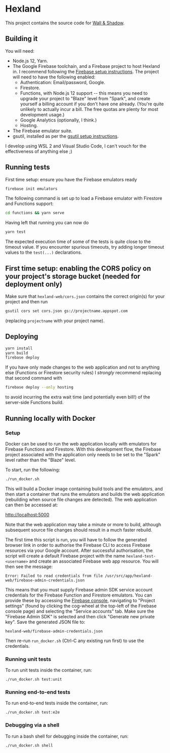 # Hexland

This project contains the source code for [Wall & Shadow](https://wallandshadow.io).

## Building it

You will need:

- Node.js 12, Yarn.
- The Google Firebase toolchain, and a Firebase project to host Hexland in.  I recommend following the [Firebase setup instructions](https://firebase.google.com/docs/web/setup).  The project will need to have the following enabled:
  - Authentication: Email/password, Google.
  - Firestore.
  - Functions, with Node.js 12 support -- this means you need to upgrade your project to "Blaze" level from "Spark", and create yourself a billing account if you don't have one already.  (You're quite unlikely to actually incur a bill.  The free quotas are plenty for most development usage.)
  - Google Analytics (optionally, I think.)
  - Hosting.
- The Firebase emulator suite.
- gsutil, installed as per the [gsutil setup instructions](https://cloud.google.com/storage/docs/gsutil_install#linux).

I develop using WSL 2 and Visual Studio Code, I can't vouch for the effectiveness of anything else ;)

## Running tests

First time setup: ensure you have the Firebase emulators ready

```bash
firebase init emulators
```

The following command is set up to load a Firebase emulator with Firestore and Functions support:

```bash
cd functions && yarn serve
```

Having left that running you can now do

```bash
yarn test
```

The expected execution time of some of the tests is quite close to the timeout value.  If you encounter spurious timeouts, try adding longer timeout values to the `test(...)` declarations.

## First time setup: enabling the CORS policy on your project's storage bucket (needed for deployment only)

Make sure that `hexland-web/cors.json` contains the correct origin(s) for your project and then run

```bash
gsutil cors set cors.json gs://projectname.appspot.com
```

(replacing `projectname` with your project name).

## Deploying

```bash
yarn install
yarn build
firebase deploy
```

If you have only made changes to the web application and not to anything else (Functions or Firestore security rules) I *strongly* recommend replacing that second command with

```bash
firebase deploy --only hosting
```

to avoid incurring the extra wait time (and potentially even bill!) of the server-side Functions build.

## Running locally with Docker

### Setup

Docker can be used to run the web application locally with emulators for Firebase Functions and
Firestore. With this development flow, the Firebase project associated with the application only
needs to be set to the "Spark" level rather than the "Blaze" level.

To start, run the following:

```bash
./run_docker.sh
```

This will build a Docker image containing build tools and the emulators, and then start a
container that runs the emulators and builds the web application (rebuilding when source file
changes are detected). The web application can then be accessed at:

[http://localhost:5000](http://localhost:5000)

Note that the web application may take a minute or more to build, although subsequent source file
changes should result in a much faster rebuild.

The first time this script is run, you will have to follow the generated browser link in order to
authorise the Firebase CLI to access Firebase resources via your Google account. After
successful authorisation, the script will create a default Firebase project with the name
`hexland-test-<username>` and create an associated Firebase web app resource. You will then see
the message:

```shell
Error: Failed to read credentials from file /usr/src/app/hexland-web/firebase-admin-credentials.json
```

This means that you must supply Firebase admin SDK service account credentials for the Firebase
Function and Firestore emulators. You can provide these by accessing the
[Firebase console](https://console.firebase.google.com/), navigating to "Project settings"
(found by clicking the cog-wheel at the top-left of the Firebase console page) and selecting the
"Service accounts" tab. Make sure the "Firebase Admin SDK" is selected and then click "Generate
new private key". Save the generated JSON file to:

```
hexland-web/firebase-admin-credentials.json
```

Then re-run `run_docker.sh` (Ctrl-C any existing run first) to use the credentials.

### Running unit tests

To run unit tests inside the container, run:

```shell
./run_docker.sh test:unit
```

### Running end-to-end tests

To run end-to-end tests inside the container, run:

```shell
./run_docker.sh test:e2e
```

### Debugging via a shell

To run a bash shell for debugging inside the container, run:

```shell
./run_docker.sh shell
```